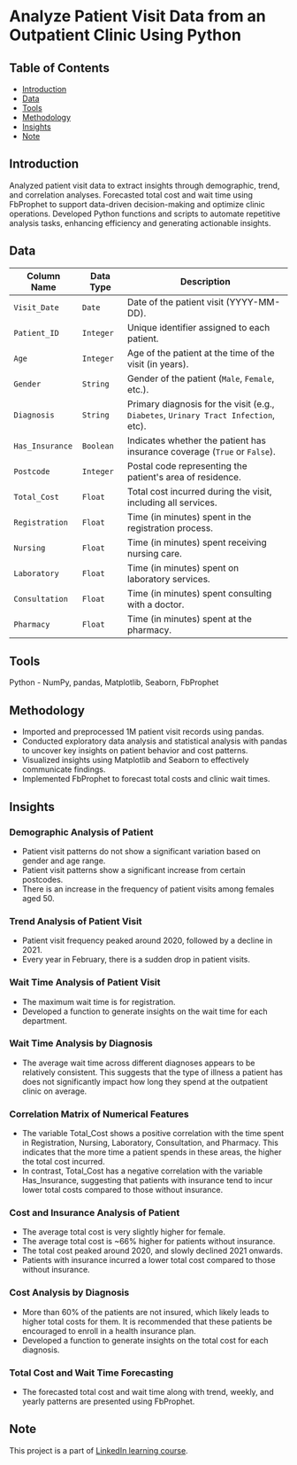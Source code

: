 # Analyze Patient Visit Data from an Outpatient Clinic Using Python

## Table of Contents
* [Introduction](#introduction)
* [Data](#data)
* [Tools](#tools)
* [Methodology](#methodology)
* [Insights](#insights)
* [Note](#note)

## Introduction
Analyzed patient visit data to extract insights through demographic, trend, and correlation analyses. Forecasted total cost and wait time using FbProphet to support data-driven decision-making and optimize clinic operations. Developed Python functions and scripts to automate repetitive analysis tasks, enhancing efficiency and generating actionable insights.

## Data
| Column Name     | Data Type | Description                                                                    |
| --------------- | --------- | ------------------------------------------------------------------------------ |
| `Visit_Date`    | `Date`    | Date of the patient visit (YYYY-MM-DD).                                        |
| `Patient_ID`    | `Integer` | Unique identifier assigned to each patient.                                    |
| `Age`           | `Integer` | Age of the patient at the time of the visit (in years).                        |
| `Gender`        | `String`  | Gender of the patient (`Male`, `Female`, etc.).                                |
| `Diagnosis`     | `String`  | Primary diagnosis for the visit (e.g., `Diabetes`, `Urinary Tract Infection`, etc). |
| `Has_Insurance` | `Boolean` | Indicates whether the patient has insurance coverage (`True` or `False`).      |
| `Postcode`      | `Integer` | Postal code representing the patient's area of residence.                      |
| `Total_Cost`    | `Float`   | Total cost incurred during the visit, including all services.         |
| `Registration`  | `Float`   | Time (in minutes) spent in the registration process.                          |
| `Nursing`       | `Float`   | Time (in minutes) spent receiving nursing care.                 |
| `Laboratory`    | `Float`   | Time (in minutes) spent on laboratory services.                   |
| `Consultation`  | `Float`   | Time (in minutes) spent consulting with a doctor.                               |
| `Pharmacy`      | `Float`   | Time (in minutes) spent at the pharmacy.                       |


## Tools
Python - NumPy, pandas, Matplotlib, Seaborn, FbProphet

## Methodology
* Imported and preprocessed 1M patient visit records using pandas.
* Conducted exploratory data analysis and statistical analysis with pandas to uncover key insights on patient behavior and cost patterns.
* Visualized insights using Matplotlib and Seaborn to effectively communicate findings.
* Implemented FbProphet to forecast total costs and clinic wait times.

## Insights
### Demographic Analysis of Patient
* Patient visit patterns do not show a significant variation based on gender and age range.
* Patient visit patterns show a significant increase from certain postcodes.
* There is an increase in the frequency of patient visits among females aged 50.
  
### Trend Analysis of Patient Visit
* Patient visit frequency peaked around 2020, followed by a decline in 2021.
* Every year in February, there is a sudden drop in patient visits.

### Wait Time Analysis of Patient Visit
* The maximum wait time is for registration.
* Developed a function to generate insights on the wait time for each department.

### Wait Time Analysis by Diagnosis
* The average wait time across different diagnoses appears to be relatively consistent. This suggests that the type of illness a patient has does not significantly impact how long they spend at the outpatient clinic on average.
  
### Correlation Matrix of Numerical Features
* The variable Total_Cost shows a positive correlation with the time spent in Registration, Nursing, Laboratory, Consultation, and Pharmacy. This indicates that the more time a patient spends in these areas, the higher the total cost incurred.
* In contrast, Total_Cost has a negative correlation with the variable Has_Insurance, suggesting that patients with insurance tend to incur lower total costs compared to those without insurance.
  
### Cost and Insurance Analysis of Patient
* The average total cost is very slightly higher for female.
* The average total cost is ~66% higher for patients without insurance.
* The total cost peaked around 2020, and slowly declined 2021 onwards.
* Patients with insurance incurred a lower total cost compared to those without insurance.

### Cost Analysis by Diagnosis
* More than 60% of the patients are not insured, which likely leads to higher total costs for them. It is recommended that these patients be encouraged to enroll in a health insurance plan.
* Developed a function to generate insights on the total cost for each diagnosis.

### Total Cost and Wait Time Forecasting
* The forecasted total cost and wait time along with trend, weekly, and yearly patterns are presented using FbProphet. 

## Note
This project is a part of [LinkedIn learning course](https://www.linkedin.com/learning/python-data-analysis-for-healthcare/python-data-analysis-in-healthcare).
